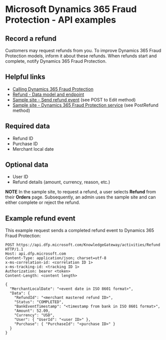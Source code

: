 # Microsoft Dynamics 365 Fraud Protection - API examples
## Record a refund

Customers may request refunds from you. To improve Dynamics 365 Fraud Protection models, inform it about these refunds. When refunds start and complete, notify Dynamics 365 Fraud Protection.

## Helpful links
- [Calling Dynamics 365 Fraud Protection](./Authenticate&#32;and&#32;call&#32;Fraud&#32;Protection.md)
- [Refund - Data model and endpoint](https://apidocs.microsoft.com/services/graphriskapi#/KnowledgeGatewayEvent/KnowledgeGatewayEventActivitiesRefundPost)
- [Sample site - Send refund event](../src/Web/Areas/Admin/Controllers/ManageController.cs) (see POST to Edit method)
- [Sample site - Dynamics 365 Fraud Protection service](../src/Infrastructure/Services/FraudProtectionService.cs) (see PostRefund method)

## Required data
- Refund ID
- Purchase ID
- Merchant local date

## Optional data
- User ID
- Refund details (amount, currency, reason, etc.)

**NOTE**
In the sample site, to request a refund, a user selects **Refund** from their **Orders** page. Subsequently, an admin uses the sample site and can either complete or reject the refund.

## Example refund event
This example request sends a completed refund event to Dynamics 365 Fraud Protection:
```http
POST https://api.dfp.microsoft.com/KnowledgeGateway/activities/Refund HTTP/1.1
Host: api.dfp.microsoft.com
Content-Type: application/json; charset=utf-8
x-ms-correlation-id: <correlation ID 1>
x-ms-tracking-id: <tracking ID 1>
Authorization: bearer <token>
Content-Length: <content length>

{
  "MerchantLocalDate": "<event date in ISO 8601 format>",
  "Data": {
    "RefundId": "<merchant mastered refund ID>",
    "Status": "COMPLETED",
    "BankEventTimestamp": "<timestamp from bank in ISO 8601 format>",
    "Amount": 52.09,
    "Currency": "USD",
    "User": { "UserId": "<user ID>" },
    "Purchase": { "PurchaseId": "<purchase ID>" }
  }
}
```

